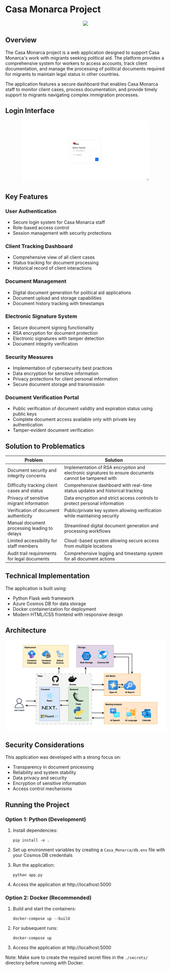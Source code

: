 # Casa Monarca Project

<div align="center">
  <img src="https://github.com/user-attachments/assets/7c81b0f3-1401-4a99-aeaf-a6cd2fe33082" width="400"/>
</div>

## Overview

The Casa Monarca project is a web application designed to support Casa Monarca's work with migrants seeking political aid. The platform provides a comprehensive system for workers to access accounts, track client documentation, and manage the processing of political documents required for migrants to maintain legal status in other countries.

The application features a secure dashboard that enables Casa Monarca staff to monitor client cases, process documentation, and provide timely support to migrants navigating complex immigration processes.

## Login Interface

<div align="center">
  <img src="Casa_Monarca/components/static/Login.png" width="400"/>
</div>

## Key Features

### User Authentication
- Secure login system for Casa Monarca staff
- Role-based access control
- Session management with security protections

### Client Tracking Dashboard
- Comprehensive view of all client cases
- Status tracking for document processing
- Historical record of client interactions

### Document Management
- Digital document generation for political aid applications
- Document upload and storage capabilities
- Document history tracking with timestamps

### Electronic Signature System
- Secure document signing functionality
- RSA encryption for document protection
- Electronic signatures with tamper detection
- Document integrity verification

### Security Measures
- Implementation of cybersecurity best practices
- Data encryption for sensitive information
- Privacy protections for client personal information
- Secure document storage and transmission

### Document Verification Portal
- Public verification of document validity and expiration status using public keys
- Complete document access available only with private key authentication
- Tamper-evident document verification

## Solution to Problematics

| Problem | Solution |
|---------|----------|
| Document security and integrity concerns | Implementation of RSA encryption and electronic signatures to ensure documents cannot be tampered with |
| Difficulty tracking client cases and status | Comprehensive dashboard with real-time status updates and historical tracking |
| Privacy of sensitive migrant information | Data encryption and strict access controls to protect personal information |
| Verification of document authenticity | Public/private key system allowing verification while maintaining security |
| Manual document processing leading to delays | Streamlined digital document generation and processing workflows |
| Limited accessibility for staff members | Cloud-based system allowing secure access from multiple locations |
| Audit trail requirements for legal documents | Comprehensive logging and timestamp system for all document actions |

## Technical Implementation

The application is built using:
- Python Flask web framework
- Azure Cosmos DB for data storage
- Docker containerization for deployment
- Modern HTML/CSS frontend with responsive design

## Architecture

![System Architecture](Casa_Monarca/components/static/architecture_rounded.png)

## Security Considerations

This application was developed with a strong focus on:
- Transparency in document processing
- Reliability and system stability
- Data privacy and security
- Encryption of sensitive information
- Access control mechanisms

## Running the Project

### Option 1: Python (Development)

1. Install dependencies:
   ```
   pip install -e .
   ```

2. Set up environment variables by creating a `Casa_Monarca/db.env` file with your Cosmos DB credentials

3. Run the application:
   ```
   python app.py
   ```

4. Access the application at http://localhost:5000

### Option 2: Docker (Recommended)

1. Build and start the containers:
   ```
   docker-compose up --build
   ```

2. For subsequent runs:
   ```
   docker-compose up
   ```

3. Access the application at http://localhost:5000

Note: Make sure to create the required secret files in the `./secrets/` directory before running with Docker.

